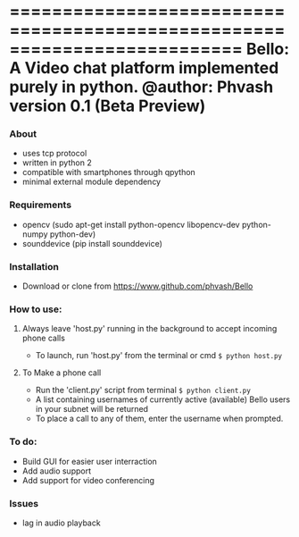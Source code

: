 ==========================================================================
Bello: A Video chat platform implemented purely in python.
@author: Phvash
version 0.1 (Beta Preview)
==========================================================================

### About

* uses tcp protocol
* written in python 2
* compatible with smartphones through qpython
* minimal external module dependency

### Requirements
* opencv (sudo apt-get install python-opencv libopencv-dev python-numpy python-dev)
* sounddevice (pip install sounddevice)

### Installation

* Download or clone from https://www.github.com/phvash/Bello

### How to use:

1. Always leave 'host.py' running in the background to accept incoming phone calls 
   - To launch, run 'host.py' from the terminal or cmd 
      ``` $ python host.py ```

2. To Make a phone call
   - Run the 'client.py' script from terminal
      ``` $ python client.py ```
   - A list containing usernames of currently active (available) Bello users in your subnet will be returned
   - To place a call to any of them, enter the username when prompted.

### To do:
* Build GUI for easier user interraction
* Add audio support
* Add support for video conferencing

### Issues
* lag in audio playback
